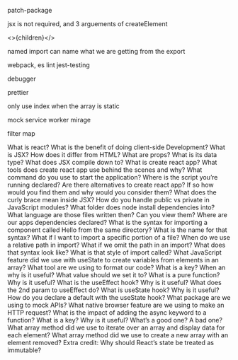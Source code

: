 patch-package

jsx is not required, and 3 arguements of createElement

<>{children}</>

named import can name what we are getting from the export


webpack, es lint
jest-testing

debugger

prettier

only use index when the array is static

mock service worker
mirage



filter map

What is react?
What is the benefit of doing client-side Development?
What is JSX? How does it differ from HTML?
What are props? What is its data type?
What does JSX compile down to?
What is create react app?
What tools does create react app use behind the scenes and why?
What command do you use to start the application?
Where is the script you’re running declared?
Are there alternatives to create react app? If so how would you find them and why would you consider them?
What does the curly brace mean inside JSX?
How do you handle public vs private in JavaScript modules?
What folder does node install dependencies into?
What language are those files written then? Can you view them?
Where are our apps dependencies declared?
What is the syntax for importing a component called Hello from the same directory?
What is the name for that syntax?
What if I want to import a specific portion of a file?
When do we use a relative path in import?
What if we omit the path in an import?
What does that syntax look like?
What is that style of import called?
What JavaScript feature did we use with useState to create variables from elements in an array?
What tool are we using to format our code?
What is a key? When an why is it useful? What value should we set it to?
What is a pure function? Why is it useful?
What is the useEffect hook? Why is it useful?
What does the 2nd param to useEffect do?
What is useState hook? Why is it useful?
How do you declare a default with the useState hook?
What package are we using to mock APIs?
What native browser feature are we using to make an HTTP request?
What is the impact of adding the async keyword to a function?
What is a key? Why is it useful? What’s a good one? A bad one?
What array method did we use to iterate over an array and display data for each element?
What array method did we use to create a new array with an element removed?
Extra credit: Why should React’s state be treated as immutable?




